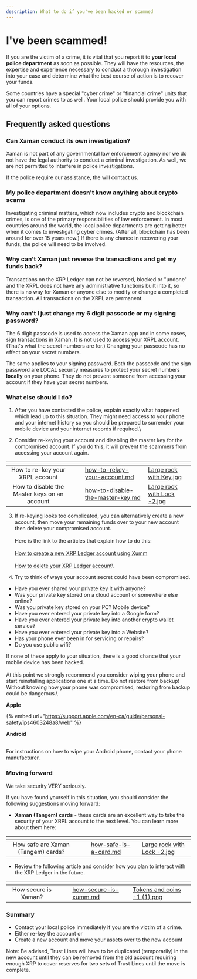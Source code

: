 ```yaml
---
description: What to do if you've been hacked or scammed
---
```


# I've been scammed!

If you are the victim of a crime, it is vital that you report it to **your local police department** as soon as possible. They will have the resources, the expertise and experience necessary to conduct a thorough investigation into your case and determine what the best course of action is to recover your funds.

Some countries have a special "cyber crime" or "financial crime" units that you can report crimes to as well. Your local police should provide you with all of your options.

## Frequently asked questions

### Can Xaman conduct its own investigation?

Xaman is not part of any governmental law enforcement agency nor we do not have the legal authority to conduct a criminal investigation. As well, we are not permitted to interfere in police investigations.&#x20;

If the police require our assistance, the will contact us.

### **My police department doesn't know anything about crypto scams**

Investigating criminal matters, which now includes crypto and blockchain crimes, is one of the primary responsibilities of law enforcement.  In most countries around the world, the local police departments are getting better when it comes to investigating cyber crimes. (After all, blockchain has been around for over 15 years now.) If there is any chance in recovering your funds, the police will need to be involved.

### **Why can't Xaman just reverse the transactions and get my funds back?**

Transactions on the XRP Ledger can not be reversed, blocked or "undone" and the XRPL does not have any administrative functions built into it, so there is no way for Xaman or anyone else to modify or change a completed transaction. All transactions on the XRPL are permanent.

### **Why can't I just change my 6 digit passcode or my signing password?**

The 6 digit passcode is used to access the Xaman app and in some cases, sign transactions in Xaman. It is not used to access your XRPL account. (That's what the secret numbers are for.) Changing your passcode has no effect on your secret numbers.&#x20;

The same applies to your signing password. Both the passcode and the sign password are LOCAL security measures to protect your secret numbers **locally** on your phone. They do not prevent someone from accessing your account if they have your secret numbers.

### **What else should I do?**

1. After you have contacted the police, explain exactly what happened which lead up to this situation. They might need access to your phone and your internet history so you should be prepared to surrender your mobile device and your internet records if required.\

2. Consider re-keying your account and disabling the master key for the compromised account. If you do this, it will prevent the scammers from accessing your account again.



<table data-view="cards"><thead><tr><th align="center"></th><th data-hidden></th><th data-hidden></th><th data-hidden data-card-target data-type="content-ref"></th><th data-hidden data-card-cover data-type="files"></th></tr></thead><tbody><tr><td align="center">How to re-key your XRPL account</td><td></td><td></td><td><a href="../getting-started-with-xaman/how-to-rekey-your-account.md">how-to-rekey-your-account.md</a></td><td><a href="../.gitbook/assets/Large rock with Key.jpg">Large rock with Key.jpg</a></td></tr><tr><td align="center">How to disable the Master keys on an account</td><td></td><td></td><td><a href="../getting-started-with-xaman/how-to-disable-the-master-key.md">how-to-disable-the-master-key.md</a></td><td><a href="../.gitbook/assets/Large rock with Lock -2.jpg">Large rock with Lock -2.jpg</a></td></tr></tbody></table>



3. If re-keying looks too complicated, you can alternatively create a new account, then move your remaining funds over to your new account then delete your compromised account.\
   \
   Here is the link to the articles that explain how to do this:\
   \
   [How to create a new XRP Ledger account using Xumm](https://support.xumm.app/hc/en-us/articles/4875348911762)\
   \
   [How to delete your XRP Ledger account](https://support.xumm.app/hc/en-us/articles/360018166359)\

4. Try to think of ways your account secret could have been compromised.&#x20;

* Have you ever shared your private key it with anyone?&#x20;
* Was your private key stored on a cloud account or somewhere else online?
* Was you private key stored on your PC? Mobile device?&#x20;
* Have you ever entered your private key into a Google form?
* Have you ever entered your private key into another crypto wallet service?
* Have you ever entered your private key into a Website?
* Has your phone ever been in for servicing or repairs?
* Do you use public wifi?

If none of these apply to your situation, there is a good chance that your mobile device has been hacked.\
\
At this point we strongly recommend you consider wiping your phone and start reinstalling applications one at a time. Do not restore from backup! Without knowing how your phone was compromised, restoring from backup could be dangerous.\


**Apple**

{% embed url="https://support.apple.com/en-ca/guide/personal-safety/ips4603248a8/web" %}

**Android**

\
For instructions on how to wipe your Android phone, contact your phone manufacturer.

### Moving forward

We take security VERY seriously.

If you have found yourself in this situation, you should consider the following suggestions moving forward:

* **Xaman (Tangem) cards** - these cards are an excellent way to take the security of your XRPL account to the next level. You can learn more about them here:

<table data-view="cards"><thead><tr><th align="center"></th><th data-hidden></th><th data-hidden></th><th data-hidden data-card-target data-type="content-ref"></th><th data-hidden data-card-cover data-type="files"></th></tr></thead><tbody><tr><td align="center">How safe are Xaman (Tangem) cards?</td><td></td><td></td><td><a href="../xumm-tangem-cards/how-safe-is-a-card.md">how-safe-is-a-card.md</a></td><td><a href="../.gitbook/assets/Large rock with Lock -2.jpg">Large rock with Lock -2.jpg</a></td></tr></tbody></table>

* Review the following article and consider how you plan to interact with the XRP Ledger in the future.&#x20;

<table data-view="cards"><thead><tr><th align="center"></th><th data-hidden></th><th data-hidden></th><th data-hidden data-card-target data-type="content-ref"></th><th data-hidden data-card-cover data-type="files"></th></tr></thead><tbody><tr><td align="center">How secure is Xaman?</td><td></td><td></td><td><a href="../security-and-xumm/all-about-security/how-secure-is-xumm.md">how-secure-is-xumm.md</a></td><td><a href="../.gitbook/assets/Tokens and coins -1 (1).png">Tokens and coins -1 (1).png</a></td></tr></tbody></table>

### **Summary**

* Contact your local police immediately if you are the victim of a crime.
* Either re-key the account or
* Create a new account and move your assets over to the new account

Note: Be advised, Trust Lines will have to be duplicated (temporarily) in the new account until they can be removed from the old account requiring enough XRP to cover reserves for two sets of Trust Lines until the move is complete.
